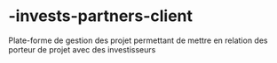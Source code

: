 # -invests-partners-client
Plate-forme de gestion des projet permettant de mettre en relation des porteur de projet avec des investisseurs 
